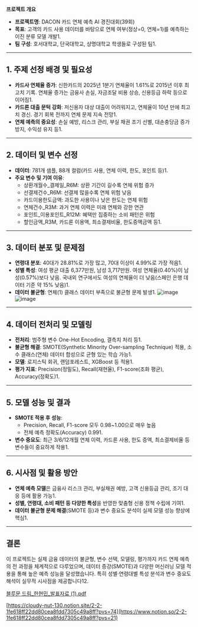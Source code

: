 **프로젝트 개요**

- **프로젝트명**: DACON 카드 연체 예측 AI 경진대회(39회)
- **목표**: 고객의 카드 사용 데이터를 바탕으로 연체 여부(정상=0, 연체=1)를 예측하는 이진 분류 모델 개발1.
- **팀 구성**: 호서대학교, 단국대학교, 상명대학교 학생들로 구성된 팀1.

---

## 1. 주제 선정 배경 및 필요성

- **카드사 연체율 증가**: 신한카드의 2025년 1분기 연체율이 1.61%로 2015년 이후 최고치 기록. 연체율 증가는 금융사 손실, 자금조달 비용 상승, 신용등급 하락 등으로 이어짐1.
- **카드론 대출 문턱 강화**: 저신용자 대상 대출이 어려워지고, 연체율이 10년 만에 최고치 경신. 경기 회복 전까지 연체 문제 지속 전망1.
- **연체 예측의 중요성**: 손실 예방, 리스크 관리, 부실 채권 조기 선별, 대손충당금 증가 방지, 수익성 유지 등1.

---

## 2. 데이터 및 변수 선정

- **데이터**: 781개 샘플, 88개 컬럼(카드 사용, 연체 이력, 한도, 포인트 등)1.
- **주요 변수 및 기여 이유**:
    - 상환개월수_결제일_R6M: 상환 기간이 길수록 연체 위험 증가
    - 선결제건수_R6M: 선결제 많을수록 연체 위험 낮음
    - 카드이용한도금액: 과도한 사용이나 낮은 한도는 연체 위험
    - 연체건수_R3M: 과거 연체 이력은 미래 연체와 강한 연관
    - 포인트_이용포인트_R12M: 혜택만 집중하는 소비 패턴은 위험
    - 할인금액_R3M, 카드론 이용액, 최소결제비율, 한도증액금액 등1.

---

## 3. 데이터 분포 및 문제점

- **연령대 분포**: 40대가 28.81%로 가장 많고, 70대 이상이 4.99%로 가장 적음1.
- **성별 특성**: 여성 평균 대출 6,377만원, 남성 3,717만원. 여성 연체율(0.40%)이 남성(0.57%)보다 낮음. 국내외 연구에서도 여성의 연체율이 더 낮음(스페인 은행 데이터 기준 약 15% 낮음)1.
- **데이터 불균형**: 연체(1) 클래스 데이터 부족으로 불균형 문제 발생1.
![image](https://github.com/user-attachments/assets/d8aeeb5d-8ebf-4866-ae44-7562e2cdf46f)
![image](https://github.com/user-attachments/assets/5a4435ae-dc63-46d3-b015-dc01ab611dd9)

---

## 4. 데이터 전처리 및 모델링

- **전처리**: 범주형 변수 One-Hot Encoding, 결측치 처리 등1.
- **불균형 해결**: SMOTE(Synthetic Minority Over-sampling Technique) 적용, 소수 클래스(연체) 데이터 합성으로 균형 있는 학습 가능1.
- **모델**: 로지스틱 회귀, 랜덤포레스트, XGBoost 등 적용1.
- **평가 지표**: Precision(정밀도), Recall(재현율), F1-score(조화 평균), Accuracy(정확도)1.

---

## 5. 모델 성능 및 결과

- **SMOTE 적용 후 성능**:
    - Precision, Recall, F1-score 모두 0.98~1.00으로 매우 높음
    - 전체 예측 정확도(Accuracy) 0.991.
- **변수 중요도**: 최근 3/6/12개월 연체 이력, 카드론 사용, 한도 증액, 최소결제비율 등 변수들이 중요하게 작용1.

---

## 6. 시사점 및 활용 방안

- **연체 예측 모델**은 금융사 리스크 관리, 부실채권 예방, 고객 신용등급 관리, 조기 대응 등에 활용 가능1.
- **성별, 연령대, 소비 패턴 등 다양한 특성**을 반영한 맞춤형 신용 정책 수립에 기여1.
- **데이터 불균형 문제 해결**(SMOTE 등)과 변수 중요도 분석이 실제 모델 성능 향상에 핵심1.

---

## 결론

이 프로젝트는 실제 금융 데이터의 불균형, 변수 선택, 모델링, 평가까지 카드 연체 예측의 전 과정을 체계적으로 다루었으며, 데이터 증강(SMOTE)과 다양한 머신러닝 모델 적용을 통해 높은 예측 성능을 달성했습니다. 특히 성별·연령대별 특성 분석과 변수 중요도 해석이 실무적 시사점을 제공합니다12.

[블루문 드림_한현민_발표자료 (1).pdf](attachment:5e7d74c5-6ad7-4cfd-837c-c1bddeb00ea1:블루문_드림_한현민_발표자료_(1).pdf)

[https://cloudy-nut-130.notion.site/2-2-1fe618ff22dd80cea8fdd7305c49a8ff?pvs=74](https://www.notion.so/2-2-1fe618ff22dd80cea8fdd7305c49a8ff?pvs=21)
